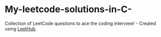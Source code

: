 # My-leetcode-solutions-in-C-
Collection of LeetCode questions to ace the coding interview! - Created using [LeetHub](https://github.com/QasimWani/LeetHub).
